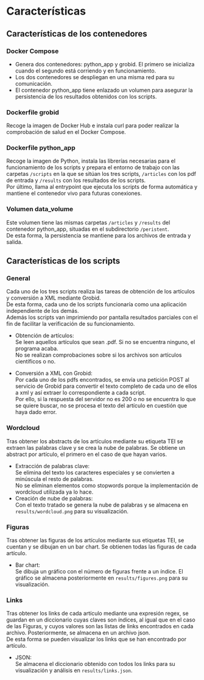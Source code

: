 # Características

## Características de los contenedores

### Docker Compose
- Genera dos contenedores: python_app y grobid. El primero se inicializa cuando el segundo está corriendo y en funcionamiento.  
- Los dos contenedores se despliegan en una misma red para su comunicación.  
- El contenedor python_app tiene enlazado un volumen para asegurar la persistencia de los resultados obtenidos con los scripts.

### Dockerfile grobid
Recoge la imagen de Docker Hub e instala curl para poder realizar la comprobación de salud en el Docker Compose.

### Dockerfile python_app
Recoge la imagen de Python, instala las librerías necesarias para el funcionamiento de los scripts y prepara el entorno de trabajo con las carpetas `/scripts` en la que se sitúan los tres scripts, `/articles` con los pdf de entrada y `/results` con los resultados de los scripts.  
Por último, llama al entrypoint que ejecuta los scripts de forma automática y mantiene el contenedor vivo para futuras conexiones.

### Volumen data_volume
Este volumen tiene las mismas carpetas `/articles` y `/results` del contenedor python_app, situadas en el subdirectorio `/peristent`.  
De esta forma, la persistencia se mantiene para los archivos de entrada y salida.

## Características de los scripts

### General
Cada uno de los tres scripts realiza las tareas de obtención de los artículos y conversión a XML mediante Grobid.  
De esta forma, cada uno de los scripts funcionaría como una aplicación independiente de los demás.  
Además los scripts van imprimiendo por pantalla resultados parciales con el fin de facilitar la verificación de su funcionamiento.

- Obtención de artículos:  
Se leen aquellos artículos que sean .pdf. Si no se encuentra ninguno, el programa acaba.  
No se realizan comprobaciones sobre si los archivos son artículos científicos o no.

- Conversión a XML con Grobid:  
Por cada uno de los pdfs encontrados, se envía una petición POST al servicio de Grobid para convertir el texto completo de cada uno de ellos a xml y así extraer lo correspondiente a cada script.  
Por ello, si la respuesta del servidor no es 200 o no se encuentra lo que se quiere buscar, no se procesa el texto del artículo en cuestión que haya dado error.  

### Wordcloud
Tras obtener los abstracts de los artículos mediante su etiqueta TEI se extraen las palabras clave y se crea la nube de palabras. Se obtiene un abstract por artículo, el primero en el caso de que hayan varios.
- Extracción de palabras clave:  
Se elimina del texto los caracteres especiales y se convierten a minúscula el resto de palabras.  
No se eliminan elementos como stopwords porque la implementación de wordcloud utilizada ya lo hace.
- Creación de nube de palabras:  
Con el texto tratado se genera la nube de palabras y se almacena en `results/wordcloud.png` para su visualización.

### Figuras
Tras obtener las figuras de los artículos mediante sus etiquetas TEI, se cuentan y se dibujan en un bar chart. Se obtienen todas las figuras de cada artículo.

- Bar chart:  
Se dibuja un gráfico con el número de figuras frente a un índice. El gráfico se almacena posteriormente en `results/figures.png` para su visualización.


### Links 
Tras obtener los links de cada artículo mediante una expresión regex, se guardan en un diccionario cuyas claves son índices, al igual que en el caso de las Figuras, y cuyos valores son las listas de links encontrados en cada archivo. Posteriormente, se almacena en un archivo json.  
De esta forma se pueden visualizar los links que se han encontrado por artículo.
- JSON:  
Se almacena el diccionario obtenido con todos los links para su visualización y análisis en `results/links.json`.

